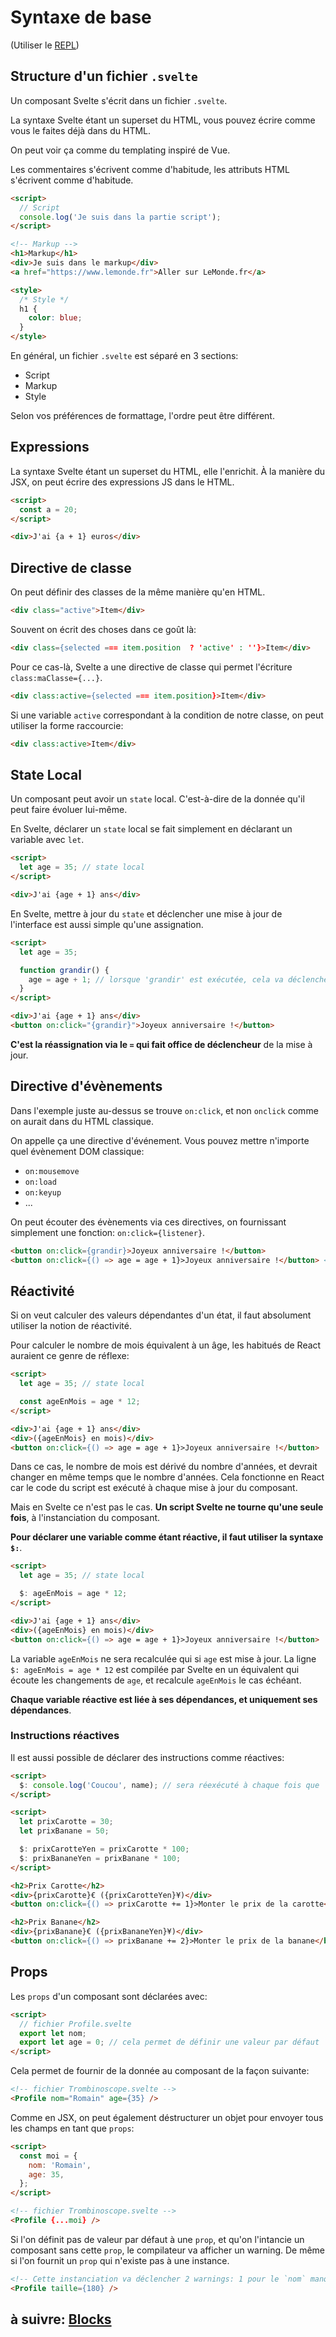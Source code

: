 # Syntaxe de base

(Utiliser le [REPL](https://svelte.dev/repl))

## Structure d'un fichier `.svelte`

Un composant Svelte s'écrit dans un fichier `.svelte`.

La syntaxe Svelte étant un superset du HTML, vous pouvez écrire comme vous le faites déjà dans du HTML.

On peut voir ça comme du templating inspiré de Vue.

Les commentaires s'écrivent comme d'habitude, les attributs HTML s'écrivent comme d'habitude.

```html
<script>
  // Script
  console.log('Je suis dans la partie script');
</script>

<!-- Markup -->
<h1>Markup</h1>
<div>Je suis dans le markup</div>
<a href="https://www.lemonde.fr">Aller sur LeMonde.fr</a>

<style>
  /* Style */
  h1 {
    color: blue;
  }
</style>
```

En général, un fichier `.svelte` est séparé en 3 sections:

- Script
- Markup
- Style

Selon vos préférences de formattage, l'ordre peut être différent.

## Expressions

La syntaxe Svelte étant un superset du HTML, elle l'enrichit. À la manière du JSX, on peut écrire des expressions JS dans le HTML.

```html
<script>
  const a = 20;
</script>

<div>J'ai {a + 1} euros</div>
```

## Directive de classe

On peut définir des classes de la même manière qu'en HTML.

```html
<div class="active">Item</div>
```

Souvent on écrit des choses dans ce goût là:

```html
<div class={selected === item.position  ? 'active' : ''}>Item</div>
```

Pour ce cas-là, Svelte a une directive de classe qui permet l'écriture `class:maClasse={...}`.

```html
<div class:active={selected === item.position}>Item</div>
```

Si une variable `active` correspondant à la condition de notre classe, on peut utiliser la forme raccourcie:

```html
<div class:active>Item</div>
```

## State Local

Un composant peut avoir un `state` local. C'est-à-dire de la donnée qu'il peut faire évoluer lui-même.

En Svelte, déclarer un `state` local se fait simplement en déclarant un variable avec `let`.

```html
<script>
  let age = 35; // state local
</script>

<div>J'ai {age + 1} ans</div>
```

En Svelte, mettre à jour du `state` et déclencher une mise à jour de l'interface est aussi simple qu'une assignation.

```html
<script>
  let age = 35;

  function grandir() {
    age = age + 1; // lorsque 'grandir' est exécutée, cela va déclencher la mise à jour de l'interface
  }
</script>

<div>J'ai {age + 1} ans</div>
<button on:click="{grandir}">Joyeux anniversaire !</button>
```

**C'est la réassignation via le `=` qui fait office de déclencheur** de la mise à jour.

## Directive d'évènements

Dans l'exemple juste au-dessus se trouve `on:click`, et non `onclick` comme on aurait dans du HTML classique.

On appelle ça une directive d'événement. Vous pouvez mettre n'importe quel évènement DOM classique:

- `on:mousemove`
- `on:load`
- `on:keyup`
- ...

On peut écouter des évènements via ces directives, on fournissant simplement une fonction: `on:click={listener}`.

```html
<button on:click={grandir}>Joyeux anniversaire !</button>
<button on:click={() => age = age + 1}>Joyeux anniversaire !</button> <!-- ça marche aussi -->
```

## Réactivité

Si on veut calculer des valeurs dépendantes d'un état, il faut absolument utiliser la notion de réactivité.

Pour calculer le nombre de mois équivalent à un âge, les habitués de React auraient ce genre de réflexe:

```html
<script>
  let age = 35; // state local

  const ageEnMois = age * 12;
</script>

<div>J'ai {age + 1} ans</div>
<div>({ageEnMois} en mois)</div>
<button on:click={() => age = age + 1}>Joyeux anniversaire !</button>
```

Dans ce cas, le nombre de mois est dérivé du nombre d'années, et devrait changer en même temps que le nombre d'années. Cela fonctionne en React car le code du script est exécuté à chaque mise à jour du composant.

Mais en Svelte ce n'est pas le cas. **Un script Svelte ne tourne qu'une seule fois**, à l'instanciation du composant.

**Pour déclarer une variable comme étant réactive, il faut utiliser la syntaxe `$:`**.

```html
<script>
  let age = 35; // state local

  $: ageEnMois = age * 12;
</script>

<div>J'ai {age + 1} ans</div>
<div>({ageEnMois} en mois)</div>
<button on:click={() => age = age + 1}>Joyeux anniversaire !</button>
```

La variable `ageEnMois` ne sera recalculée qui si `age` est mise à jour. La ligne `$: ageEnMois = age * 12` est compilée par Svelte en un équivalent qui écoute les changements de `age`, et recalcule `ageEnMois` le cas échéant.

**Chaque variable réactive est liée à ses dépendances, et uniquement ses dépendances**.

### Instructions réactives

Il est aussi possible de déclarer des instructions comme réactives:

```html
<script>
  $: console.log('Coucou', name); // sera réexécuté à chaque fois que `name` change
</script>
```

```html
<script>
  let prixCarotte = 30;
  let prixBanane = 50;

  $: prixCarotteYen = prixCarotte * 100;
  $: prixBananeYen = prixBanane * 100;
</script>

<h2>Prix Carotte</h2>
<div>{prixCarotte}€ ({prixCarotteYen}¥)</div>
<button on:click={() => prixCarotte += 1}>Monter le prix de la carotte</button>

<h2>Prix Banane</h2>
<div>{prixBanane}€ ({prixBananeYen}¥)</div>
<button on:click={() => prixBanane += 2}>Monter le prix de la banane</button>
```

## Props

Les `props` d'un composant sont déclarées avec:

```html
<script>
  // fichier Profile.svelte
  export let nom;
  export let age = 0; // cela permet de définir une valeur par défaut
</script>
```

Cela permet de fournir de la donnée au composant de la façon suivante:

```html
<!-- fichier Trombinoscope.svelte -->
<Profile nom="Romain" age={35} />
```

Comme en JSX, on peut également déstructurer un objet pour envoyer tous les champs en tant que `props`:

```html
<script>
  const moi = {
    nom: 'Romain',
    age: 35,
  };
</script>

<!-- fichier Trombinoscope.svelte -->
<Profile {...moi} />
```

Si l'on définit pas de valeur par défaut à une `prop`, et qu'on l'intancie un composant sans cette `prop`, le compilateur va afficher un warning. De même si l'on fournit un `prop` qui n'existe pas à une instance.

```html
<!-- Cette instanciation va déclencher 2 warnings: 1 pour le `nom` manquant, et 1 pour la `taille` qui n'est pas prévue -->
<Profile taille={180} />
```

## à suivre: [Blocks](./2-2_blocks.md)
